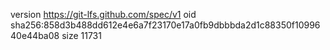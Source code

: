 version https://git-lfs.github.com/spec/v1
oid sha256:858d3b488dd612e4e6a7f23170e17a0fb9dbbbda2d1c88350f1099640e44ba08
size 11731
